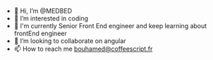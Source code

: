 - 👋 Hi, I’m @MEDBED
- 👀 I’m interested in coding
- 🌱 I'm currently Senior Front End engineer and keep learning about frontEnd engineer 
- 💞️ I’m looking to collaborate on angular
- 📫 How to reach me  bouhamed@coffeescript.fr

<!---
MEDBED/MEDBED is a ✨ special ✨ repository because its `README.md` (this file) appears on your GitHub profile.
You can click the Preview link to take a look at your changes.
--->

